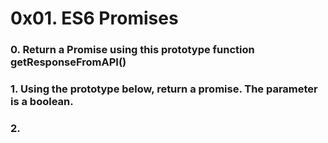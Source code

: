 # 0x01. ES6 Promises

### 0. Return a Promise using this prototype function getResponseFromAPI()
### 1. Using the prototype below, return a promise. The parameter is a boolean.
### 2. 
